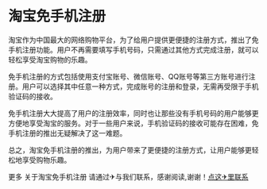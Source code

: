 # 淘宝免手机注册

淘宝作为中国最大的网络购物平台，为了给用户提供更便捷的注册方式，推出了免手机注册功能。用户不再需要填写手机号码，只需通过其他方式完成注册，就可以轻松享受淘宝购物的乐趣。

免手机注册的方式包括使用支付宝账号、微信账号、QQ账号等第三方账号进行注册。用户可以选择其中任意一种方式，完成账号的注册和登录，无需再受限于手机验证码的接收。

免手机注册大大提高了用户的注册效率，同时也让那些没有手机号码的用户能够更方便地享受淘宝的服务。对于一些用户来说，手机验证码的接收可能存在困难，免手机注册的推出无疑解决了这一难题。

总之，淘宝免手机注册的推出，为用户带来了更便捷的注册方式，让用户能够更轻松地享受购物乐趣。

更多 关于淘宝免手机注册 请通过✈与我们联系，感谢阅读,谢谢！[点这✈里联系](https://acc.k02.cc)